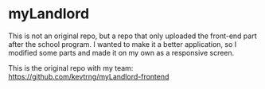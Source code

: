 # myLandlord
This is not an original repo, but a repo that only uploaded the front-end part after the school program.
I wanted to make it a better application, so I modified some parts and made it on my own as a responsive screen.

This is the original repo with my team: <https://github.com/kevtrng/myLandlord-frontend>
